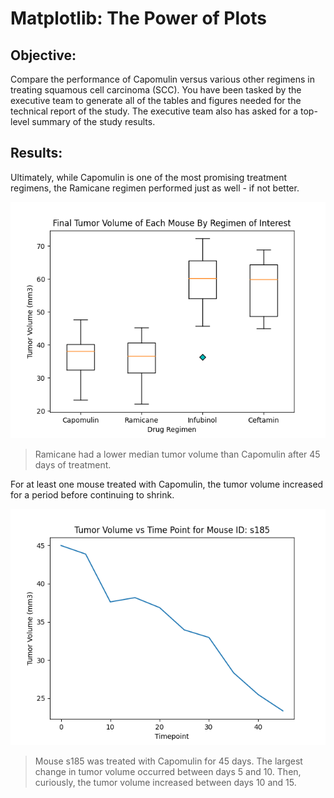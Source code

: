 # Matplotlib: The Power of Plots

## Objective: 
Compare the performance of Capomulin versus various other regimens in treating squamous cell carcinoma (SCC). You have been tasked by the executive team to generate all of the tables and figures needed for the technical report of the study. The executive team also has asked for a top-level summary of the study results.


## Results: 

Ultimately, while Capomulin is one of the most promising treatment regimens, the Ramicane regimen performed just as well - if not better. 

![box plot image](images/box.png)
> Ramicane had a lower median tumor volume than Capomulin after 45 days of treatment.

For at least one mouse treated with Capomulin, the tumor volume increased for a period before continuing to shrink. 

![line graph image](images/mouse_s185.png)
> Mouse s185 was treated with Capomulin for 45 days. The largest change in tumor volume occurred between days 5 and 10. Then, curiously, the tumor volume increased between days 10 and 15.